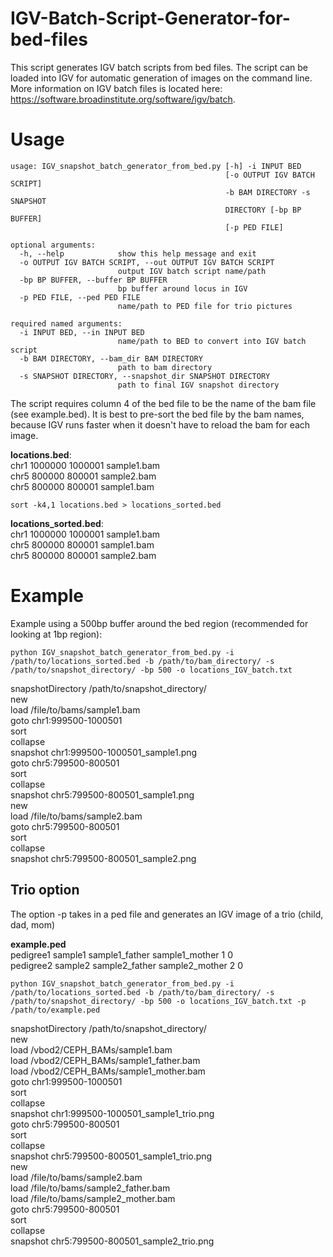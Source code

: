 # IGV-Batch-Script-Generator-for-bed-files
This script generates IGV batch scripts from bed files. The script can be loaded into IGV for automatic generation of images on the command line. More information on IGV batch files is located here: https://software.broadinstitute.org/software/igv/batch.

# Usage<br/>
```
usage: IGV_snapshot_batch_generator_from_bed.py [-h] -i INPUT BED
                                                [-o OUTPUT IGV BATCH SCRIPT]
                                                -b BAM DIRECTORY -s SNAPSHOT
                                                DIRECTORY [-bp BP BUFFER]
                                                [-p PED FILE]

optional arguments:
  -h, --help            show this help message and exit
  -o OUTPUT IGV BATCH SCRIPT, --out OUTPUT IGV BATCH SCRIPT
                        output IGV batch script name/path
  -bp BP BUFFER, --buffer BP BUFFER
                        bp buffer around locus in IGV
  -p PED FILE, --ped PED FILE
                        name/path to PED file for trio pictures

required named arguments:
  -i INPUT BED, --in INPUT BED
                        name/path to BED to convert into IGV batch script
  -b BAM DIRECTORY, --bam_dir BAM DIRECTORY
                        path to bam directory
  -s SNAPSHOT DIRECTORY, --snapshot_dir SNAPSHOT DIRECTORY
                        path to final IGV snapshot directory
```
The script requires column 4 of the bed file to be the name of the bam file (see example.bed). It is best to pre-sort the bed file by the bam names, because IGV runs faster when it doesn't have to reload the bam for each image.


**locations.bed**:<br/>
  chr1    1000000 1000001 sample1.bam<br/>
  chr5    800000  800001  sample2.bam<br/>
  chr5    800000  800001  sample1.bam<br/>

```
sort -k4,1 locations.bed > locations_sorted.bed
```

**locations_sorted.bed**:<br/>
  chr1    1000000 1000001 sample1.bam<br/>
  chr5    800000  800001  sample1.bam<br/>
  chr5    800000  800001  sample2.bam<br/>


# Example<br/>
Example using a 500bp buffer around the bed region (recommended for looking at 1bp region): 
```
python IGV_snapshot_batch_generator_from_bed.py -i /path/to/locations_sorted.bed -b /path/to/bam_directory/ -s /path/to/snapshot_directory/ -bp 500 -o locations_IGV_batch.txt
```
snapshotDirectory /path/to/snapshot_directory/<br/>
new<br/>
load /file/to/bams/sample1.bam<br/>
goto chr1:999500-1000501<br/>
sort<br/>
collapse<br/>
snapshot chr1:999500-1000501_sample1.png<br/>
goto chr5:799500-800501<br/>
sort<br/>
collapse<br/>
snapshot chr5:799500-800501_sample1.png<br/>
new<br/>
load /file/to/bams/sample2.bam<br/>
goto chr5:799500-800501<br/>
sort<br/>
collapse<br/>
snapshot chr5:799500-800501_sample2.png<br/>


## Trio option<br/>
The option -p takes in a ped file and generates an IGV image of a trio (child, dad, mom)

**example.ped**<br/>
pedigree1       sample1 sample1_father  sample1_mother  1       0<br/>
pedigree2       sample2 sample2_father  sample2_mother  2       0<br/>

```
python IGV_snapshot_batch_generator_from_bed.py -i /path/to/locations_sorted.bed -b /path/to/bam_directory/ -s /path/to/snapshot_directory/ -bp 500 -o locations_IGV_batch.txt -p /path/to/example.ped
```

snapshotDirectory /path/to/snapshot_directory/<br/>
new<br/>
load /vbod2/CEPH_BAMs/sample1.bam<br/>
load /vbod2/CEPH_BAMs/sample1_father.bam<br/>
load /vbod2/CEPH_BAMs/sample1_mother.bam<br/>
goto chr1:999500-1000501<br/>
sort<br/>
collapse<br/>
snapshot chr1:999500-1000501_sample1_trio.png<br/>
goto chr5:799500-800501<br/>
sort<br/>
collapse<br/>
snapshot chr5:799500-800501_sample1_trio.png<br/>
new<br/>
load /file/to/bams/sample2.bam<br/>
load /file/to/bams/sample2_father.bam<br/>
load /file/to/bams/sample2_mother.bam<br/>
goto chr5:799500-800501<br/>
sort<br/>
collapse<br/>
snapshot chr5:799500-800501_sample2_trio.png<br/>
